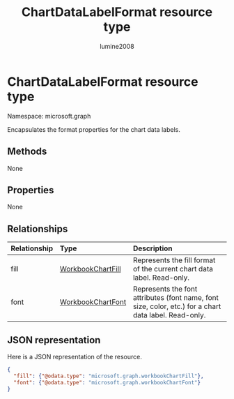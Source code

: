 ﻿---
title: "ChartDataLabelFormat resource type"
description: "Encapsulates the format properties for the chart data labels."
author: "lumine2008"
localization_priority: Normal
ms.prod: "excel"
doc_type: resourcePageType
---

# ChartDataLabelFormat resource type

Namespace: microsoft.graph

Encapsulates the format properties for the chart data labels.

## Methods

None

## Properties

None

## Relationships

| Relationship | Type                              | Description                                                                                           |
| :----------- | :-------------------------------- | :---------------------------------------------------------------------------------------------------- |
| fill         | [WorkbookChartFill](chartfill.md) | Represents the fill format of the current chart data label. Read-only.                                |
| font         | [WorkbookChartFont](chartfont.md) | Represents the font attributes (font name, font size, color, etc.) for a chart data label. Read-only. |

## JSON representation

Here is a JSON representation of the resource.

<!--{
  "blockType": "resource",
  "optionalProperties": [],
  "baseType": "microsoft.graph.entity",
  "@odata.type": "microsoft.graph.workbookChartDataLabelFormat"
}-->

```json
{
  "fill": {"@odata.type": "microsoft.graph.workbookChartFill"},
  "font": {"@odata.type": "microsoft.graph.workbookChartFont"}
}
```

<!-- uuid: 8fcb5dbc-d5aa-4681-8e31-b001d5168d79
2015-10-25 14:57:30 UTC -->

<!-- {
  "type": "#page.annotation",
  "description": "ChartDataLabelFormat resource",
  "keywords": "",
  "section": "documentation",
  "tocPath": ""
}-->
